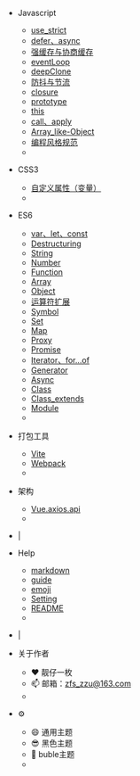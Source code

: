 <!-- 顶部栏配置文件  -->

* Javascript
    * [use_strict](/JS_basic/use_strict)
    * [defer、async](/JS_basic/defer、async)
    * [强缓存与协商缓存](/JS_basic/强缓存与协商缓存)
    * [eventLoop](/JS_basic/eventLoop)
    * [deepClone](/JS_basic/deepClone)
    * [防抖与节流](/JS_basic/防抖与节流)
    * [closure](/JS_basic/closure)
    * [prototype](/JS_basic/prototype)
    * [this](/JS_basic/this)
    * [call、apply](/JS_basic/call、apply)
    * [Array_like-Object](/JS_basic/Array_like-Object)
    * [编程风格规范](/JS_basic/编程风格规范)
    * []()

* CSS3
    * [自定义属性（变量）](/CSS3/custom_properties)
    * []()

* ES6
    * [var、let、const](/ES6/var、let、const)
    * [Destructuring](/ES6/Destructuring)
    * [String](/ES6/String)
    * [Number](/ES6/Number)
    * [Function](/ES6/Function)
    * [Array](/ES6/Array)
    * [Object](/ES6/Object)
    * [运算符扩展](/ES6/Operator)
    * [Symbol](/ES6/Symbol)
    * [Set](/ES6/Set)
    * [Map](/ES6/Map)
    * [Proxy](/ES6/Proxy)
    * [Promise](/ES6/Promise)
    * [Iterator、for...of](/ES6/Iterator)
    * [Generator](/ES6/Generator)
    * [Async](/ES6/Async)
    * [Class](/ES6/Class)
    * [Class_extends](/ES6/Class_extends)
    * [Module](/ES6/Module)
    * []()

* 打包工具
    * [Vite](/PackTool/Vite)
    * [Webpack](/PackTool/Webpack)
    * []()

* 架构
    * [Vue.axios.api](/Framework/Vue.axios.api)
    * []()

* |

* Help
    * [markdown](/Help/markdown.md)
    * [guide](/Help/guide.md)
    * [emoji](/Help/emoji.md)
    * [Setting](/Help/setting.md)
    * [README](/Help/README.md)
    * []()

* |

* 关于作者
    * :heart: 靓仔一枚 
    * :mailbox: 邮箱：zfs_zzu@163.com
    * []()

* :gear:
    * :smile: 通用主题 &emsp;
    * :sunglasses: 黑色主题 &emsp;
    * :fox_face: buble主题 &emsp;
    * []()
